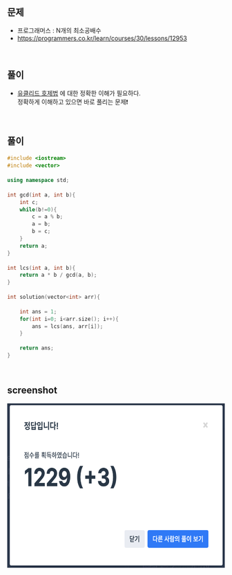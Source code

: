 ## 문제
- 프로그래머스 : N개의 최소공배수
- https://programmers.co.kr/learn/courses/30/lessons/12953

<br/>

## 풀이
- [유클리드 호제법](https://github.com/ChoiEunji0114/TIL/blob/master/algorithm/Euclidean_algorithm.md) 에 대한 정확한 이해가 필요하다.   
정확하게 이해하고 있으면 바로 풀리는 문제❗️

<br/> 

## 풀이

```c++
#include <iostream>
#include <vector>

using namespace std;

int gcd(int a, int b){
    int c;
    while(b!=0){
        c = a % b;
        a = b;
        b = c;
    }
    return a;
}

int lcs(int a, int b){
    return a * b / gcd(a, b);
}

int solution(vector<int> arr){
    
    int ans = 1;
    for(int i=0; i<arr.size(); i++){
        ans = lcs(ans, arr[i]);
    }
    
    return ans;
}

```

<br/>

## screenshot

 <img src="./screenshots/prog_최소공배수.png" width="600" height="380"> 
